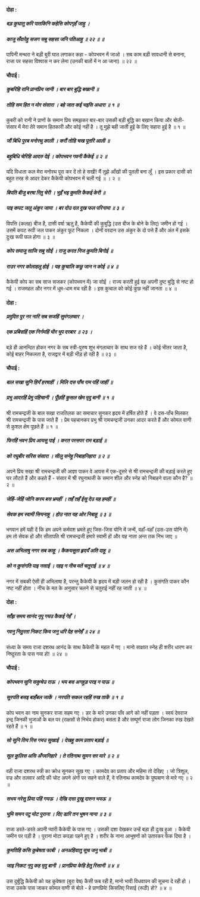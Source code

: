 #### दोहा :

##### बड़ कुघातु करि पातकिनि कहेसि कोपगृहँ जाहु ।
##### काजु सँवारेहु सजग सबु सहसा जनि पतिआहु ॥ २२ ॥ ॥

पापिनी मन्थरा ने बड़ी बुरी घात लगाकर कहा - कोपभवन में जाओ । सब काम बड़ी सावधानी से बनाना, राजा पर सहसा विश्वास न कर लेना (उनकी बातों में न आ जाना) ॥ २२ ॥

#### चौपाई :

##### कुबरिहि रानि प्रानप्रिय जानी । बार बार बुद्धि बखानी ॥
##### तोहि सम हित न मोर संसारा । बहे जात कई भइसि अधारा ॥ १ ॥

कुबरी को रानी ने प्राणों के समान प्रिय समझकर बार-बार उसकी बड़ी बुद्धि का बखान किया और बोली- संसार में मेरा तेरे समान हितकारी और कोई नहीं है । तू मुझे बही जाती हुई के लिए सहारा हुई है ॥ १ ॥

##### जौं बिधि पुरब मनोरथु काली । करौं तोहि चख पूतरि आली ॥
##### बहुबिधि चेरिहि आदरु देई । कोपभवन गवनी कैकेई ॥ २ ॥

यदि विधाता कल मेरा मनोरथ पूरा कर दें तो हे सखी! मैं तुझे आँखों की पुतली बना लूँ । इस प्रकार दासी को बहुत तरह से आदर देकर कैकेयी कोपभवन में चली गई ॥ । २ ॥

##### बिपति बीजु बरषा रितु चेरी । भुइँ भइ कुमति कैकई केरी ॥
##### पाइ कपट जलु अंकुर जामा । बर दोउ दल दुख फल परिनामा ॥ ३ ॥

विपत्ति (कलह) बीज है, दासी वर्षा ऋतु है, कैकेयी की कुबुद्धि (उस बीज के बोने के लिए) जमीन हो गई । उसमें कपट रूपी जल पाकर अंकुर फूट निकला । दोनों वरदान उस अंकुर के दो पत्ते हैं और अंत में इसके दुःख रूपी फल होगा ॥ ३ ॥

##### कोप समाजु साजि सबु सोई । राजु करत निज कुमति बिगोई ॥
##### राउर नगर कोलाहलु होई । यह कुचालि कछु जान न कोई ॥ ४ ॥

कैकेयी कोप का सब साज सजकर (कोपभवन में) जा सोई । राज्य करती हुई वह अपनी दुष्ट बुद्धि से नष्ट हो गई । राजमहल और नगर में धूम-धाम मच रही है । इस कुचाल को कोई कुछ नहीं जानता ॥ ४ ॥

#### दोहा :

##### प्रमुदित पुर नर नारि सब सजहिं सुमंगलचार ।
##### एक प्रबिसहिं एक निर्गमहिं भीर भूप दरबार ॥ २३ ।

बड़े ही आनन्दित होकर नगर के सब स्त्री-पुरुष शुभ मंगलाचार के साथ सज रहे हैं । कोई भीतर जाता है, कोई बाहर निकलता है, राजद्वार में बड़ी भीड़ हो रही है ॥ २३ ॥

#### चौपाई :

##### बाल सखा सुनि हियँ हरषाहीं । मिलि दस पाँच राम पहिं जाहीं ॥
##### प्रभु आदरहिं प्रेमु पहिचानी । पूँछहिं कुसल खेम मृदु बानी ॥ १ ॥

श्री रामचन्द्रजी के बाल सखा राजतिलक का समाचार सुनकर हृदय में हर्षित होते हैं । वे दस-पाँच मिलकर श्री रामचन्द्रजी के पास जाते हैं । प्रेम पहचानकर प्रभु श्री रामचन्द्रजी उनका आदर करते हैं और कोमल वाणी से कुशल क्षेम पूछते हैं ॥ १ ॥

##### फिरहिं भवन प्रिय आयसु पाई । करत परसपर राम बड़ाई ॥
##### को रघुबीर सरिस संसारा । सीलु सनेहु निबाहनिहारा ॥ २ ॥

अपने प्रिय सखा श्री रामचन्द्रजी की आज्ञा पाकर वे आपस में एक-दूसरे से श्री रामचन्द्रजी की बड़ाई करते हुए घर लौटते हैं और कहते हैं - संसार में श्री रघुनाथजी के समान शील और स्नेह को निबाहने वाला कौन है? ॥ २ ॥

##### जेहिं-जेहिं जोनि करम बस भ्रमहीं । तहँ तहँ ईसु देउ यह हमहीं ॥
##### सेवक हम स्वामी सियनाहू । होउ नात यह ओर निबाहू ॥ ३ ॥

भगवान हमें यही दें कि हम अपने कर्मवश भ्रमते हुए जिस-जिस योनि में जन्में, वहाँ-वहाँ (उस-उस योनि में) हम तो सेवक हों और सीतापति श्री रामचन्द्रजी हमारे स्वामी हों और यह नाता अन्त तक निभ जाए ॥

##### अस अभिलाषु नगर सब काहू । कैकयसुता हृदयँ अति दाहू ॥
##### को न कुसंगति पाइ नसाई । रहइ न नीच मतें चतुराई ॥ ४ ॥

नगर में सबकी ऐसी ही अभिलाषा है, परन्तु कैकेयी के हृदय में बड़ी जलन हो रही है । कुसंगति पाकर कौन नष्ट नहीं होता । नीच के मत के अनुसार चलने से चतुराई नहीं रह जाती ॥ ४ ॥

#### दोहा :

##### साँझ समय सानंद नृपु गयउ कैकई गेहँ ।
##### गवनु निठुरता निकट किय जनु धरि देह सनेहँ ॥ २४ ॥

संध्या के समय राजा दशरथ आनंद के साथ कैकेयी के महल में गए । मानो साक्षात स्नेह ही शरीर धारण कर निष्ठुरता के पास गया हो! ॥ २४ ॥

#### चौपाई :

##### कोपभवन सुनि सकुचेउ राऊ । भय बस अगहुड़ परइ न पाऊ ॥
##### सुरपति बसइ बाहँबल जाकें । नरपति सकल रहहिं रुख ताकें ॥ १ ॥

कोप भवन का नाम सुनकर राजा सहम गए । डर के मारे उनका पाँव आगे को नहीं पड़ता । स्वयं देवराज इन्द्र जिनकी भुजाओं के बल पर (राक्षसों से निर्भय होकर) बसता है और सम्पूर्ण राजा लोग जिनका रुख देखते रहते हैं ॥ १ ॥

##### सो सुनि तिय रिस गयउ सुखाई । देखहु काम प्रताप बड़ाई ॥
##### सूल कुलिस असि अँगवनिहारे । ते रतिनाथ सुमन सर मारे ॥ २ ॥

वही राजा दशरथ स्त्री का क्रोध सुनकर सूख गए । कामदेव का प्रताप और महिमा तो देखिए । जो त्रिशूल, वज्र और तलवार आदि की चोट अपने अंगों पर सहने वाले हैं, वे रतिनाथ कामदेव के पुष्पबाण से मारे गए ॥ २ ॥

##### सभय नरेसु प्रिया पहिं गयऊ । देखि दसा दुखु दारुन भयऊ ॥
##### भूमि सयन पटु मोट पुराना । दिए डारि तन भूषन नाना ॥ ३ ॥

राजा डरते-डरते अपनी प्यारी कैकेयी के पास गए । उसकी दशा देखकर उन्हें बड़ा ही दुःख हुआ । कैकेयी जमीन पर पड़ी है । पुराना मोटा कपड़ा पहने हुए है । शरीर के नाना आभूषणों को उतारकर फेंक दिया है ।

##### कुमतिहि कसि कुबेषता फाबी । अनअहिवातु सूच जनु भाबी ॥
##### जाइ निकट नृपु कह मृदु बानी । प्रानप्रिया केहि हेतु रिसानी ॥ ४ ॥

उस दुर्बुद्धि कैकेयी को यह कुवेषता (बुरा वेष) कैसी फब रही है, मानो भावी विधवापन की सूचना दे रही हो । राजा उसके पास जाकर कोमल वाणी से बोले - हे प्राणप्रिये! किसलिए रिसाई (रूठी) हो? ॥ ४ ॥